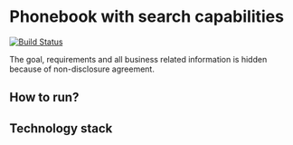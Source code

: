 # Phonebook with search capabilities

[![Build Status](https://travis-ci.org/gustavodido/phone-book-search.svg?branch=master)](https://travis-ci.org/gustavodido/phone-book-search)

The goal, requirements and all business related information is hidden because of non-disclosure agreement.

## How to run?

## Technology stack 



